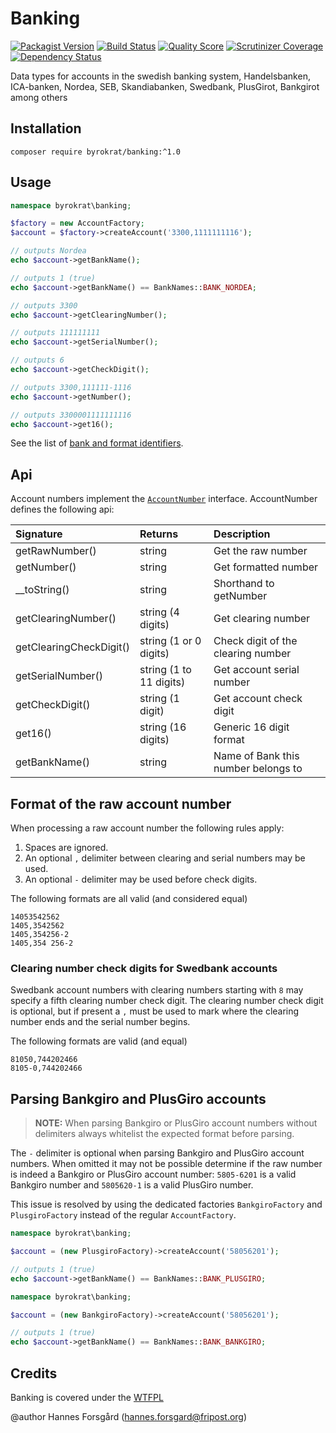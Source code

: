# Banking

[![Packagist Version](https://img.shields.io/packagist/v/byrokrat/banking.svg?style=flat-square)](https://packagist.org/packages/byrokrat/banking)
[![Build Status](https://img.shields.io/travis/byrokrat/banking/master.svg?style=flat-square)](https://travis-ci.org/byrokrat/banking)
[![Quality Score](https://img.shields.io/scrutinizer/g/byrokrat/banking.svg?style=flat-square)](https://scrutinizer-ci.com/g/byrokrat/banking)
[![Scrutinizer Coverage](https://img.shields.io/scrutinizer/coverage/g/byrokrat/banking.svg?style=flat-square)](https://scrutinizer-ci.com/g/byrokrat/banking/?branch=master)
[![Dependency Status](https://img.shields.io/gemnasium/byrokrat/banking.svg?style=flat-square)](https://gemnasium.com/byrokrat/banking)

Data types for accounts in the swedish banking system, Handelsbanken, ICA-banken, Nordea, SEB, Skandiabanken, Swedbank, PlusGirot, Bankgirot among others

Installation
------------
```shell
composer require byrokrat/banking:^1.0
```

Usage
-----
<!-- @expectOutput Nordea1330011111111163300,111111-11163300001111111116 -->
```php
namespace byrokrat\banking;

$factory = new AccountFactory;
$account = $factory->createAccount('3300,1111111116');

// outputs Nordea
echo $account->getBankName();

// outputs 1 (true)
echo $account->getBankName() == BankNames::BANK_NORDEA;

// outputs 3300
echo $account->getClearingNumber();

// outputs 111111111
echo $account->getSerialNumber();

// outputs 6
echo $account->getCheckDigit();

// outputs 3300,111111-1116
echo $account->getNumber();

// outputs 3300001111111116
echo $account->get16();
```

See the list of [bank and format identifiers](/src/BankNames.php).

Api
---
Account numbers implement the [`AccountNumber`](/src/AccountNumber.php)
interface. AccountNumber defines the following api:

Signature               | Returns                 | Description
:---------------------- | :---------------------- | :------------------------------------------
getRawNumber()          | string                  | Get the raw number
getNumber()             | string                  | Get formatted number
__toString()            | string                  | Shorthand to getNumber
getClearingNumber()     | string (4 digits)       | Get clearing number
getClearingCheckDigit() | string (1 or 0 digits)  | Check digit of the clearing number
getSerialNumber()       | string (1 to 11 digits) | Get account serial number
getCheckDigit()         | string (1 digit)        | Get account check digit
get16()                 | string (16 digits)      | Generic 16 digit format
getBankName()           | string                  | Name of Bank this number belongs to

Format of the raw account number
--------------------------------
When processing a raw account number the following rules apply:

1. Spaces are ignored.
1. An optional `,` delimiter between clearing and serial numbers may be used.
1. An optional `-` delimiter may be used before check digits.

The following formats are all valid (and considered equal)

    14053542562
    1405,3542562
    1405,354256-2
    1405,354 256-2

### Clearing number check digits for Swedbank accounts

Swedbank account numbers with clearing numbers starting with `8` may specify a
fifth clearing number check digit. The clearing number check digit is optional,
but if present a `,` must be used to mark where the clearing number ends and the
serial number begins.

The following formats are valid (and equal)

    81050,744202466
    8105-0,744202466

Parsing Bankgiro and PlusGiro accounts
--------------------------------------
> **NOTE:** When parsing Bankgiro or PlusGiro account numbers without delimiters
> always whitelist the expected format before parsing.

The `-` delimiter is optional when parsing Bankgiro and PlusGiro account numbers.
When omitted it may not be possible determine if the raw number is indeed a Bankgiro
or PlusGiro account number: `5805-6201` is a valid Bankgiro number and `5805620-1`
is a valid PlusGiro number.

This issue is resolved by using the dedicated factories `BankgiroFactory` and
`PlusgiroFactory` instead of the regular `AccountFactory`.

<!-- @expectOutput 1 -->
```php
namespace byrokrat\banking;

$account = (new PlusgiroFactory)->createAccount('58056201');

// outputs 1 (true)
echo $account->getBankName() == BankNames::BANK_PLUSGIRO;
```

<!-- @expectOutput 1 -->
```php
namespace byrokrat\banking;

$account = (new BankgiroFactory)->createAccount('58056201');

// outputs 1 (true)
echo $account->getBankName() == BankNames::BANK_BANKGIRO;
```

Credits
-------
Banking is covered under the [WTFPL](http://www.wtfpl.net/)

@author Hannes Forsgård (hannes.forsgard@fripost.org)
